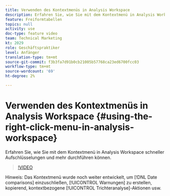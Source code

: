 ```yaml
---
title: Verwenden des Kontextmenüs in Analysis Workspace
description: Erfahren Sie, wie Sie mit dem Kontextmenü in Analysis Workspace schneller Aufschlüsselungen und mehr durchführen können.
feature: Freiformtabellen
topics: null
activity: use
doc-type: feature video
team: Technical Marketing
kt: 2029
role: Geschäftspraktiker
level: Anfänger
translation-type: tm+mt
source-git-commit: f3b3fa7d91b0cb21005b57768ca23ed6700fcc03
workflow-type: tm+mt
source-wordcount: '69'
ht-degree: 2%

---
```



# Verwenden des Kontextmenüs in Analysis Workspace {#using-the-right-click-menu-in-analysis-workspace}

Erfahren Sie, wie Sie mit dem Kontextmenü in Analysis Workspace schneller Aufschlüsselungen und mehr durchführen können.

>[!VIDEO](https://video.tv.adobe.com/v/23981/?quality=12)

Hinweis: Das Kontextmenü wurde noch weiter entwickelt, um [!DNL Date comparisons] einzuschließen, [!UICONTROL Warnungen] zu erstellen, kopierend, kontextbezogene [!UICONTROL Trichteranalyse]-Aktionen usw.
